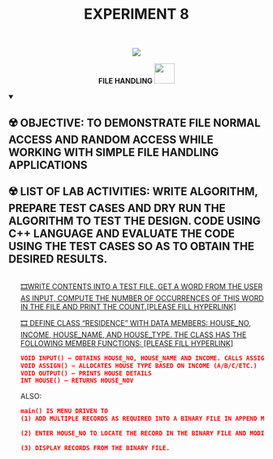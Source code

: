 <h1 align="center">EXPERIMENT 8</h1>
<!-- PROJECT LOGO -->
<br />
<p align="center">
  <a href="https://github.com/DHANOLA/CLASS-NOTIX/tree/root/SEMESTER%202/ADVANCED%20DATA%20STRUCTURES%20LAB/EXPERIMENT%207">
    <img src="https://media.giphy.com/media/3o85xxHriUi8INnaco/giphy.gif" >
  </a>



  <p align="center">
  <b>FILE HANDLING <img src="https://media.giphy.com/media/Z1Exz24FbX3Ko/giphy.gif" width="40" height="40" /></b>
    <br />

  </p>
</p>

<!-- TABLE OF CONTENTS -->
<details open="open">
  <summary><h2 style="display: inline-block">☢️ OBJECTIVE: TO DEMONSTRATE FILE NORMAL ACCESS AND RANDOM ACCESS WHILE WORKING WITH SIMPLE FILE HANDLING
APPLICATIONS <br /> <br /> ☢️ LIST OF LAB ACTIVITIES: WRITE ALGORITHM, PREPARE TEST CASES AND DRY RUN THE ALGORITHM TO TEST THE DESIGN. CODE USING C++ LANGUAGE AND EVALUATE THE CODE USING THE TEST CASES SO AS TO OBTAIN THE DESIRED RESULTS.</h2></summary>
  <ol>

<a href="" style="color: ">🎞️WRITE CONTENTS INTO A TEST FILE. GET A WORD FROM THE USER AS INPUT, COMPUTE THE NUMBER OF OCCURRENCES OF THIS WORD IN THE FILE AND PRINT THE COUNT.[PLEASE FILL HYPERLINK]</a><br />

<a href="" style="color: ">🎞️ DEFINE CLASS “RESIDENCE” WITH DATA MEMBERS: HOUSE_NO, INCOME, HOUSE_NAME, AND HOUSE_TYPE. THE CLASS HAS THE FOLLOWING MEMBER FUNCTIONS: [PLEASE FILL HYPERLINK]</a><br />

```json
VOID INPUT() – OBTAINS HOUSE_NO, HOUSE_NAME AND INCOME. CALLS ASSIGN()
VOID ASSIGN() – ALLOCATES HOUSE TYPE BASED ON INCOME (A/B/C/ETC.)
VOID OUTPUT() – PRINTS HOUSE DETAILS
INT HOUSE() – RETURNS HOUSE_NOV
```

ALSO: 
```json
main() IS MENU DRIVEN TO 
(1) ADD MULTIPLE RECORDS AS REQUIRED INTO A BINARY FILE IN APPEND MODE 

(2) ENTER HOUSE_NO TO LOCATE THE RECORD IN THE BINARY FILE AND MODIFY IT USING RANDOM ACCESS 

(3) DISPLAY RECORDS FROM THE BINARY FILE.

```

  </ol>
</details>

